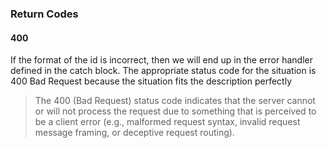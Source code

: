 ### Return Codes

#### 400

If the format of the id is incorrect, then we will end up in the error handler defined in the catch block. The appropriate status code for the situation is 400 Bad Request because the situation fits the description perfectly

> The 400 (Bad Request) status code indicates that the server cannot or will not process the request due to something that is perceived to be a client error (e.g., malformed request syntax, invalid request message framing, or deceptive request routing).
